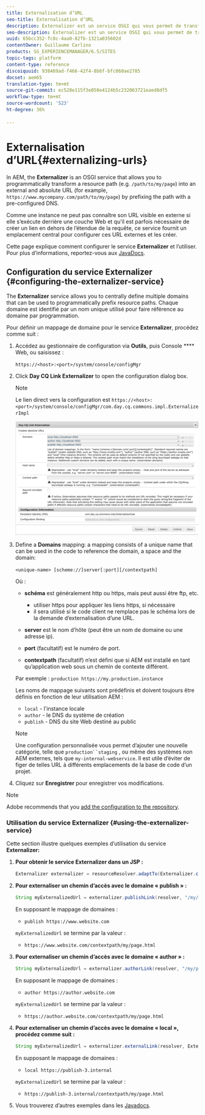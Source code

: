 ```yaml
---
title: Externalisation d’URL
seo-title: Externalisation d’URL
description: Externalizer est un service OSGI qui vous permet de transformer, par programmation, un chemin d’accès aux ressources en une URL externe et absolue.
seo-description: Externalizer est un service OSGI qui vous permet de transformer, par programmation, un chemin d’accès aux ressources en une URL externe et absolue.
uuid: 65bcc352-fc8c-4aa0-82fb-1321a035602d
contentOwner: Guillaume Carlino
products: SG_EXPERIENCEMANAGER/6.5/SITES
topic-tags: platform
content-type: reference
discoiquuid: 938469ad-f466-42f4-8b6f-bfc060ae2785
docset: aem65
translation-type: tm+mt
source-git-commit: ec528e115f3e050e4124b5c232063721eaed8df5
workflow-type: tm+mt
source-wordcount: '523'
ht-degree: 36%

---
```



# Externalisation d’URL{#externalizing-urls}

In AEM, the **Externalizer** is an OSGI service that allows you to programmatically transform a resource path (e.g. `/path/to/my/page`) into an external and absolute URL (for example, `https://www.mycompany.com/path/to/my/page`) by prefixing the path with a pre-configured DNS.

Comme une instance ne peut pas connaître son URL visible en externe si elle s’exécute derrière une couche Web et qu’il est parfois nécessaire de créer un lien en dehors de l’étendue de la requête, ce service fournit un emplacement central pour configurer ces URL externes et les créer.

Cette page explique comment configurer le service **Externalizer** et l’utiliser. Pour plus d’informations, reportez-vous aux [JavaDocs](https://helpx.adobe.com/fr/experience-manager/6-5/sites/developing/using/reference-materials/javadoc/com/day/cq/commons/Externalizer.html).

## Configuration du service Externalizer {#configuring-the-externalizer-service}

The **Externalizer** service allows you to centrally define multiple domains that can be used to programmatically prefix resource paths. Chaque domaine est identifié par un nom unique utilisé pour faire référence au domaine par programmation.

Pour définir un mappage de domaine pour le service **Externalizer**, procédez comme suit :

1. Accédez au gestionnaire de configuration via **Outils**, puis Console **** Web, ou saisissez :

   `https://<host>:<port>/system/console/configMgr`

1. Click **Day CQ Link Externalizer** to open the configuration dialog box.

   >[!NOTE]
   >
   >Le lien direct vers la configuration est `https://<host>:<port>/system/console/configMgr/com.day.cq.commons.impl.ExternalizerImpl`

   ![aem-externalizer-01](assets/aem-externalizer-01.png)

1. Define a **Domains** mapping: a mapping consists of a unique name that can be used in the code to reference the domain, a space and the domain:

   `<unique-name> [scheme://]server[:port][/contextpath]`

   Où :

   * **schéma** est généralement http ou https, mais peut aussi être ftp, etc.

      * utiliser https pour appliquer les liens https, si nécessaire
      * il sera utilisé si le code client ne remplace pas le schéma lors de la demande d’externalisation d’une URL.
   * **server** est le nom d’hôte (peut être un nom de domaine ou une adresse ip).
   * **port** (facultatif) est le numéro de port.
   * **contextpath** (facultatif) n’est défini que si AEM est installé en tant qu’application web sous un chemin de contexte différent.

   Par exemple : `production https://my.production.instance`

   Les noms de mappage suivants sont prédéfinis et doivent toujours être définis en fonction de leur utilisation AEM :

   * `local` - l&#39;instance locale
   * `author` - le DNS du système de création
   * `publish` - DNS du site Web destiné au public

   >[!NOTE]
   >
   >Une configuration personnalisée vous permet d’ajouter une nouvelle catégorie, telle que `production``staging` , ou même des systèmes non AEM externes, tels que `my-internal-webservice`. Il est utile d’éviter de figer de telles URL à différents emplacements de la base de code d’un projet.

1. Cliquez sur **Enregistrer** pour enregistrer vos modifications.

>[!NOTE]
>
>Adobe recommends that you [add the configuration to the repository](/help/sites-deploying/configuring.md#addinganewconfigurationtotherepository).

### Utilisation du service Externalizer {#using-the-externalizer-service}

Cette section illustre quelques exemples d’utilisation du service **Externalizer:**

1. **Pour obtenir le service Externalizer dans un JSP :**

   ```java
   Externalizer externalizer = resourceResolver.adaptTo(Externalizer.class);
   ```

1. **Pour externaliser un chemin d’accès avec le domaine « publish » :**

   ```java
   String myExternalizedUrl = externalizer.publishLink(resolver, "/my/page") + ".html";
   ```

   En supposant le mappage de domaines :

   * `publish https://www.website.com`

   `myExternalizedUrl` se termine par la valeur :

   * `https://www.website.com/contextpath/my/page.html`


1. **Pour externaliser un chemin d’accès avec le domaine « author » :**

   ```java
   String myExternalizedUrl = externalizer.authorLink(resolver, "/my/page") + ".html";
   ```

   En supposant le mappage de domaines :

   * `author https://author.website.com`

   `myExternalizedUrl` se termine par la valeur :

   * `https://author.website.com/contextpath/my/page.html`


1. **Pour externaliser un chemin d’accès avec le domaine « local », procédez comme suit :**

   ```java
   String myExternalizedUrl = externalizer.externalLink(resolver, Externalizer.LOCAL, "/my/page") + ".html";
   ```

   En supposant le mappage de domaines :

   * `local https://publish-3.internal`

   `myExternalizedUrl` se termine par la valeur :

   * `https://publish-3.internal/contextpath/my/page.html`


1. Vous trouverez d’autres exemples dans les [Javadocs](https://helpx.adobe.com/fr/experience-manager/6-5/sites/developing/using/reference-materials/javadoc/com/day/cq/commons/Externalizer.html).
